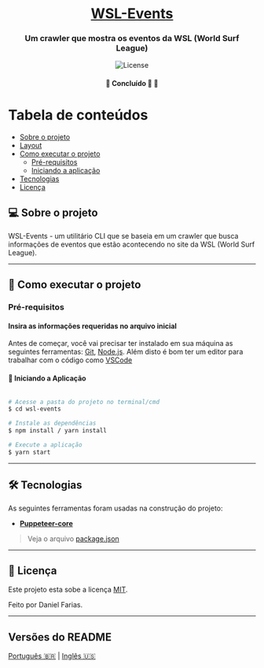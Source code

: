 <h1 align="center">
   <a href="#" alt="WSL-Events">WSL-Events</a>
</h1>

<h3 align="center">
   Um crawler que mostra os eventos da WSL (World Surf League)
</h3>

<p align="center">
   <img alt="License" src="https://img.shields.io/badge/license-MIT-brightgreen">
</p>

<h4 align="center">
	🚧   Concluído 🚀   🚧
</h4>

Tabela de conteúdos
=================
<!--ts-->
   * [Sobre o projeto](#-sobre-o-projeto)
   * [Layout](#-layout)
   * [Como executar o projeto](#-como-executar-o-projeto)
     * [Pré-requisitos](#pré-requisitos)
     * [Iniciando a aplicação](#user-content-Iniciando-a-aplicação)
   * [Tecnologias](#-tecnologias)
   * [Licença](#user-content--licença)
<!--te-->


## 💻 Sobre o projeto

WSL-Events - um utilitário CLI que se baseia em um crawler que busca informações de eventos que estão acontecendo no site da WSL (World Surf League).

---

## 🚀 Como executar o projeto

### Pré-requisitos

#### Insira as informações requeridas no arquivo inicial

Antes de começar, você vai precisar ter instalado em sua máquina as seguintes ferramentas:
[Git](https://git-scm.com), [Node.js](https://nodejs.org/en/). 
Além disto é bom ter um editor para trabalhar com o código como [VSCode](https://code.visualstudio.com/)

#### 🚀 Iniciando a Aplicação

```bash

# Acesse a pasta do projeto no terminal/cmd
$ cd wsl-events

# Instale as dependências
$ npm install / yarn install

# Execute a aplicação
$ yarn start
```

---

## 🛠 Tecnologias

As seguintes ferramentas foram usadas na construção do projeto:

-   **[Puppeteer-core](https://github.com/puppeteer/puppeteer)**

> Veja o arquivo  [package.json](./package.json)

---

## 📝 Licença

Este projeto esta sobe a licença [MIT](./LICENSE).

Feito por Daniel Farias.

---

##  Versões do README

[Português 🇧🇷](./README.md)  |  [Inglês 🇺🇸](./README-en.md)